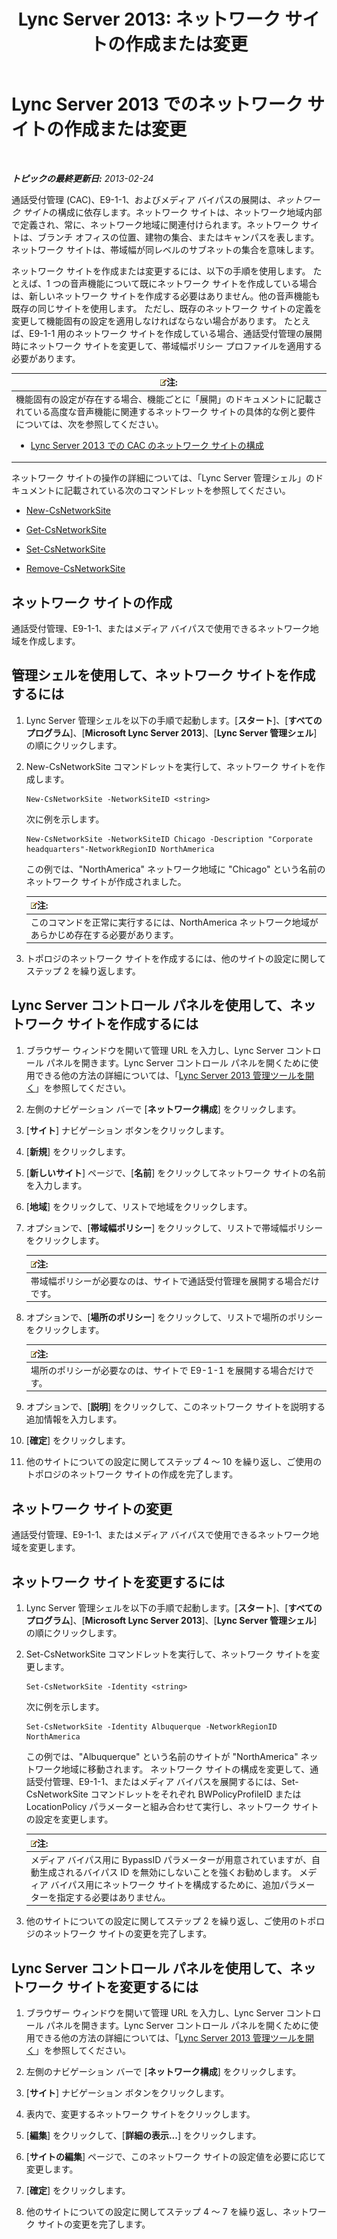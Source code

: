 ﻿---
title: 'Lync Server 2013: ネットワーク サイトの作成または変更'
TOCTitle: ネットワーク サイトの作成または変更
ms:assetid: 14e24856-9996-4da4-9f31-300940bdf5aa
ms:mtpsurl: https://technet.microsoft.com/ja-jp/library/Gg398218(v=OCS.15)
ms:contentKeyID: 48271354
ms.date: 05/19/2016
mtps_version: v=OCS.15
ms.translationtype: HT
---

# Lync Server 2013 でのネットワーク サイトの作成または変更

 

_**トピックの最終更新日:** 2013-02-24_

通話受付管理 (CAC)、E9-1-1、およびメディア バイパスの展開は、*ネットワーク サイト*の構成に依存します。ネットワーク サイトは、ネットワーク地域内部で定義され、常に、ネットワーク地域に関連付けられます。ネットワーク サイトは、ブランチ オフィスの位置、建物の集合、またはキャンパスを表します。ネットワーク サイトは、帯域幅が同レベルのサブネットの集合を意味します。

ネットワーク サイトを作成または変更するには、以下の手順を使用します。 たとえば、1 つの音声機能について既にネットワーク サイトを作成している場合は、新しいネットワーク サイトを作成する必要はありません。他の音声機能も既存の同じサイトを使用します。 ただし、既存のネットワーク サイトの定義を変更して機能固有の設定を適用しなければならない場合があります。 たとえば、E9-1-1 用のネットワーク サイトを作成している場合、通話受付管理の展開時にネットワーク サイトを変更して、帯域幅ポリシー プロファイルを適用する必要があります。

<table>
<colgroup>
<col style="width: 100%" />
</colgroup>
<thead>
<tr class="header">
<th><img src="images/Gg412781.note(OCS.15).gif" title="note" alt="note" />注:</th>
</tr>
</thead>
<tbody>
<tr class="odd">
<td>機能固有の設定が存在する場合、機能ごとに「展開」のドキュメントに記載されている高度な音声機能に関連するネットワーク サイトの具体的な例と要件については、次を参照してください。
<ul>
<li><p><a href="lync-server-2013-configure-network-sites-for-cac.md">Lync Server 2013 での CAC のネットワーク サイトの構成</a></p></li>
</ul></td>
</tr>
</tbody>
</table>


ネットワーク サイトの操作の詳細については、「Lync Server 管理シェル」のドキュメントに記載されている次のコマンドレットを参照してください。

  - [New-CsNetworkSite](https://docs.microsoft.com/en-us/powershell/module/skype/New-CsNetworkSite)

  - [Get-CsNetworkSite](https://docs.microsoft.com/en-us/powershell/module/skype/Get-CsNetworkSite)

  - [Set-CsNetworkSite](https://docs.microsoft.com/en-us/powershell/module/skype/Set-CsNetworkSite)

  - [Remove-CsNetworkSite](https://docs.microsoft.com/en-us/powershell/module/skype/Remove-CsNetworkSite)

## ネットワーク サイトの作成

通話受付管理、E9-1-1、またはメディア バイパスで使用できるネットワーク地域を作成します。

## 管理シェルを使用して、ネットワーク サイトを作成するには

1.  Lync Server 管理シェルを以下の手順で起動します。\[**スタート**\]、\[**すべてのプログラム**\]、\[**Microsoft Lync Server 2013**\]、\[**Lync Server 管理シェル**\] の順にクリックします。

2.  New-CsNetworkSite コマンドレットを実行して、ネットワーク サイトを作成します。
    
        New-CsNetworkSite -NetworkSiteID <string>
    
    次に例を示します。
    
        New-CsNetworkSite -NetworkSiteID Chicago -Description "Corporate headquarters"-NetworkRegionID NorthAmerica
    
    この例では、"NorthAmerica" ネットワーク地域に "Chicago" という名前のネットワーク サイトが作成されました。
    
    <table>
    <thead>
    <tr class="header">
    <th><img src="images/Gg412781.note(OCS.15).gif" title="note" alt="note" />注:</th>
    </tr>
    </thead>
    <tbody>
    <tr class="odd">
    <td>このコマンドを正常に実行するには、NorthAmerica ネットワーク地域があらかじめ存在する必要があります。</td>
    </tr>
    </tbody>
    </table>


3.  トポロジのネットワーク サイトを作成するには、他のサイトの設定に関してステップ 2 を繰り返します。

## Lync Server コントロール パネルを使用して、ネットワーク サイトを作成するには

1.  ブラウザー ウィンドウを開いて管理 URL を入力し、Lync Server コントロール パネルを開きます。Lync Server コントロール パネルを開くために使用できる他の方法の詳細については、「[Lync Server 2013 管理ツールを開く](lync-server-2013-open-lync-server-administrative-tools.md)」を参照してください。

2.  左側のナビゲーション バーで \[**ネットワーク構成**\] をクリックします。

3.  \[**サイト**\] ナビゲーション ボタンをクリックします。

4.  \[**新規**\] をクリックします。

5.  \[**新しいサイト**\] ページで、\[**名前**\] をクリックしてネットワーク サイトの名前を入力します。

6.  \[**地域**\] をクリックして、リストで地域をクリックします。

7.  オプションで、\[**帯域幅ポリシー**\] をクリックして、リストで帯域幅ポリシーをクリックします。
    
    <table>
    <thead>
    <tr class="header">
    <th><img src="images/Gg412781.note(OCS.15).gif" title="note" alt="note" />注:</th>
    </tr>
    </thead>
    <tbody>
    <tr class="odd">
    <td>帯域幅ポリシーが必要なのは、サイトで通話受付管理を展開する場合だけです。</td>
    </tr>
    </tbody>
    </table>


8.  オプションで、\[**場所のポリシー**\] をクリックして、リストで場所のポリシーをクリックします。
    
    <table>
    <thead>
    <tr class="header">
    <th><img src="images/Gg412781.note(OCS.15).gif" title="note" alt="note" />注:</th>
    </tr>
    </thead>
    <tbody>
    <tr class="odd">
    <td>場所のポリシーが必要なのは、サイトで E9-1-1 を展開する場合だけです。</td>
    </tr>
    </tbody>
    </table>


9.  オプションで、\[**説明**\] をクリックして、このネットワーク サイトを説明する追加情報を入力します。

10. \[**確定**\] をクリックします。

11. 他のサイトについての設定に関してステップ 4 ～ 10 を繰り返し、ご使用のトポロジのネットワーク サイトの作成を完了します。

## ネットワーク サイトの変更

通話受付管理、E9-1-1、またはメディア バイパスで使用できるネットワーク地域を変更します。

## ネットワーク サイトを変更するには

1.  Lync Server 管理シェルを以下の手順で起動します。\[**スタート**\]、\[**すべてのプログラム**\]、\[**Microsoft Lync Server 2013**\]、\[**Lync Server 管理シェル**\] の順にクリックします。

2.  Set-CsNetworkSite コマンドレットを実行して、ネットワーク サイトを変更します。
    
        Set-CsNetworkSite -Identity <string>
    
    次に例を示します。
    
        Set-CsNetworkSite -Identity Albuquerque -NetworkRegionID NorthAmerica
    
    この例では、"Albuquerque" という名前のサイトが "NorthAmerica" ネットワーク地域に移動されます。 ネットワーク サイトの構成を変更して、通話受付管理、E9-1-1、またはメディア バイパスを展開するには、Set-CsNetworkSite コマンドレットをそれぞれ BWPolicyProfileID または LocationPolicy パラメーターと組み合わせて実行し、ネットワーク サイトの設定を変更します。
    
    <table>
    <thead>
    <tr class="header">
    <th><img src="images/Gg412781.note(OCS.15).gif" title="note" alt="note" />注:</th>
    </tr>
    </thead>
    <tbody>
    <tr class="odd">
    <td>メディア バイパス用に BypassID パラメーターが用意されていますが、自動生成されるバイパス ID を無効にしないことを強くお勧めします。 メディア バイパス用にネットワーク サイトを構成するために、追加パラメーターを指定する必要はありません。</td>
    </tr>
    </tbody>
    </table>


3.  他のサイトについての設定に関してステップ 2 を繰り返し、ご使用のトポロジのネットワーク サイトの変更を完了します。

## Lync Server コントロール パネルを使用して、ネットワーク サイトを変更するには

1.  ブラウザー ウィンドウを開いて管理 URL を入力し、Lync Server コントロール パネルを開きます。Lync Server コントロール パネルを開くために使用できる他の方法の詳細については、「[Lync Server 2013 管理ツールを開く](lync-server-2013-open-lync-server-administrative-tools.md)」を参照してください。

2.  左側のナビゲーション バーで \[**ネットワーク構成**\] をクリックします。

3.  \[**サイト**\] ナビゲーション ボタンをクリックします。

4.  表内で、変更するネットワーク サイトをクリックします。

5.  \[**編集**\] をクリックして、\[**詳細の表示...**\] をクリックします。

6.  \[**サイトの編集**\] ページで、このネットワーク サイトの設定値を必要に応じて変更します。

7.  \[**確定**\] をクリックします。

8.  他のサイトについての設定に関してステップ 4 ～ 7 を繰り返し、ネットワーク サイトの変更を完了します。


